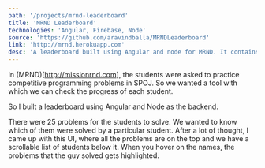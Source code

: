 ```yaml
---
path: '/projects/mrnd-leaderboard'
title: 'MRND Leaderboard'
technologies: 'Angular, Firebase, Node'
source: 'https://github.com/aravindballa/MRNDLeaderboard'
link: 'http://mrnd.herokuapp.com'
desc: 'A leaderboard built using Angular and node for MRND. It contains the stats of the students and their progress on SPOJ problems.'
---
```


In (MRND)[http://missionrnd.com], the students were asked to practice competitive programming problems in SPOJ. So we wanted a tool with which we can check the progress of each student.

So I built a leaderboard using Angular and Node as the backend.

There were 25 problems for the students to solve. We wanted to know which of them were solved by a particular student. After a lot of thought, I came up with this UI, where all the problems are on the top and we have a scrollable list of students below it. When you hover on the names, the problems that the guy solved gets highlighted.